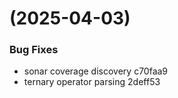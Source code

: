 #  (2025-04-03)


### Bug Fixes

* sonar coverage discovery c70faa9
* ternary operator parsing 2deff53



